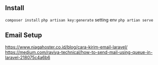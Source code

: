 ## Install
`composer install`
`php artisan key:generate`
setting env
`php artian serve`


## Email Setup
https://www.niagahoster.co.id/blog/cara-kirim-email-laravel/
https://medium.com/raviya-technical/how-to-send-mail-using-queue-in-laravel-218075c4a6b6
